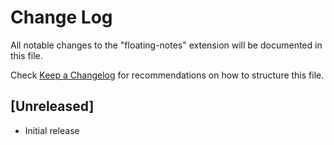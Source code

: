 # Change Log

All notable changes to the "floating-notes" extension will be documented in this file.

Check [Keep a Changelog](http://keepachangelog.com/) for recommendations on how to structure this file.

## [Unreleased]

- Initial release